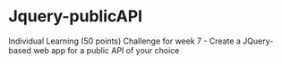 # Jquery-publicAPI
Individual Learning (50 points)  Challenge for week 7 - Create a JQuery-based web app for a public API of your choice
